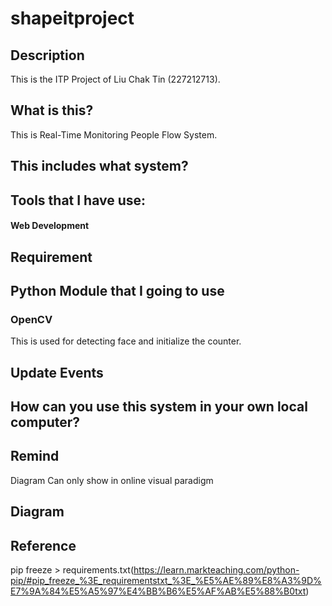 # shapeitproject

## Description

This is the ITP Project of Liu Chak Tin (227212713).

## What is this?
This is Real-Time Monitoring People Flow System.

## This includes what system?

## Tools that I have use:
#### Web Development


## Requirement

## Python Module that I going to use
### OpenCV
This is used for detecting face and initialize the counter.

## Update Events

## How can you use this system in your own local computer?

## Remind
Diagram Can only show in online visual paradigm 

## Diagram

## Reference
pip freeze > requirements.txt(https://learn.markteaching.com/python-pip/#pip_freeze_%3E_requirementstxt_%3E_%E5%AE%89%E8%A3%9D%E7%9A%84%E5%A5%97%E4%BB%B6%E5%AF%AB%E5%88%B0txt)
